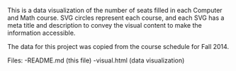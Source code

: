 This is a data visualization of the number of seats filled in each Computer and Math course. SVG circles represent each course, and each SVG has a meta title and description to convey the visual content to make the information accessible. 

The data for this project was copied from the course schedule for Fall 2014. 

Files:
-README.md (this file)
-visual.html (data visualization)